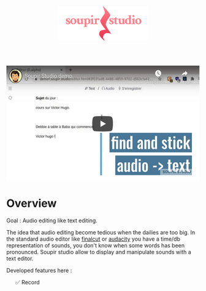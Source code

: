 <p align="center">
    <img src="/resources/img/logo.png" >
</p>

<br />
<br />

<p align="center">
    <a href="https://www.youtube.com/watch?v=nqm_ZLvUIuU">
        <img src="/resources/img/video.png" height="300px"/>
    </a>
</p>


# Overview

Goal : Audio editing like text editing.

The idea that audio editing become tedious when the dailies are too big.
In the standard audio editor like [finalcut](https://www.apple.com/final-cut-pro/) or [audacity](https://www.audacityteam.org/)
you have a time/db representation of sounds, you don't know when some words has been pronounced. Soupir studio
allow to display and manipulate sounds with a text editor. 

Developed features here  :
<ul style="list-style-type:none"> 
    <li>✅ Record</li>
</ul>
